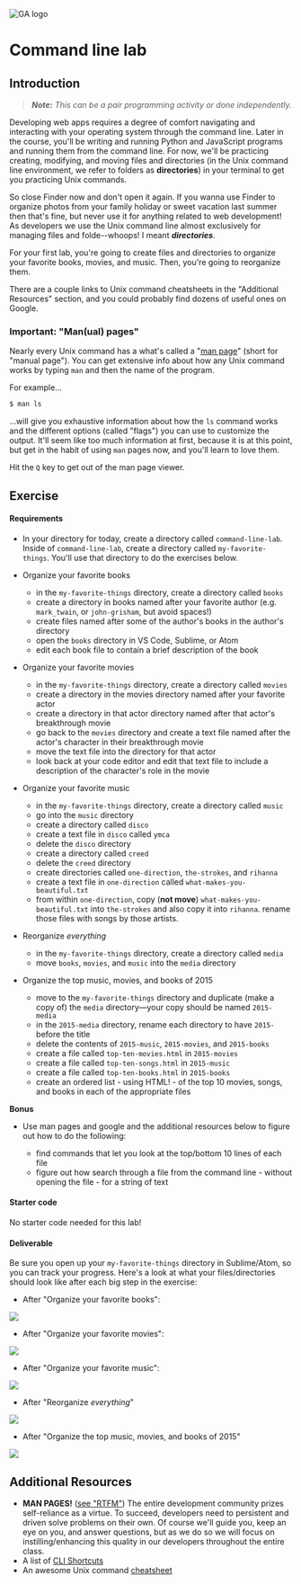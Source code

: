 ![GA logo](https://camo.githubusercontent.com/6ce15b81c1f06d716d753a61f5db22375fa684da/68747470733a2f2f67612d646173682e73332e616d617a6f6e6177732e636f6d2f70726f64756374696f6e2f6173736574732f6c6f676f2d39663838616536633963333837313639306533333238306663663535376633332e706e67)

# Command line lab

## Introduction

> ***Note:*** _This can be a pair programming activity or done independently._

Developing web apps requires a degree of comfort navigating and interacting with your operating system through the command line. Later in the course, you'll be writing and running Python and JavaScript programs and running them from the command line.  For now, we'll be practicing creating, modifying, and moving files and directories (in the Unix command line environment, we refer to folders as **directories**) in your terminal to get you practicing Unix commands. 

So close Finder now and don't open it again.  If you wanna use Finder to organize photos from your family holiday or sweet vacation last summer then that's fine, but never use it for anything related to web development!  As developers we use the Unix command line almost exclusively for managing files and folde--whoops! I meant ***directories***.  

For your first lab, you're going to create files and directories to organize your favorite books, movies, and music. Then, you're going to reorganize them.

There are a couple links to Unix command cheatsheets in the "Additional Resources" section, and you could probably find dozens of useful ones on Google.

### Important: "Man(ual) pages" 

Nearly every Unix command has a what's called a "[man page](https://en.wikipedia.org/wiki/Man_page)" (short for "manual page").  You can get extensive info about how any Unix command works by typing `man` and then the name of the program. 

For example...

```bash
$ man ls
```

...will give you exhaustive information about how the `ls` command works and the different options (called "flags") you can use to customize the output.  It'll seem like too much information at first, because it is at this point, but get in the habit of using `man` pages now, and you'll learn to love them.

Hit the `Q` key to get out of the man page viewer.


## Exercise

#### Requirements

- In your directory for today, create a directory called `command-line-lab`. Inside of `command-line-lab`, create a directory called `my-favorite-things`. You'll use that directory to do the exercises below.

- Organize your favorite books
  - in the `my-favorite-things` directory, create a directory called `books`
  - create a directory in books named after your favorite author (e.g. `mark_twain`, or `john-grisham`, but avoid spaces!)
  - create files named after some of the author's books in the author's directory
  - open the `books` directory in VS Code, Sublime, or Atom
  - edit each book file to contain a brief description of the book


- Organize your favorite movies

  - in the `my-favorite-things` directory, create a directory called `movies`
  - create a directory in the movies directory named after your favorite actor
  - create a directory in that actor directory named after that actor's breakthrough movie
  - go back to the `movies` directory and create a text file named after the actor's character in their breakthrough movie
  - move the text file into the directory for that actor
  - look back at your code editor and edit that text file to include a description of the character's role in the movie


- Organize your favorite music

  - in the `my-favorite-things` directory, create a directory called `music`
  - go into the `music` directory
  - create a directory called `disco`
  - create a text file in `disco` called `ymca`
  - delete the `disco` directory
  - create a directory called `creed`
  - delete the `creed` directory
  - create directories called `one-direction`, `the-strokes`, and `rihanna`
  - create a text file in `one-direction` called `what-makes-you-beautiful.txt`
  - from within `one-direction`, copy (**not move**) `what-makes-you-beautiful.txt` into `the-strokes` and also copy it into `rihanna`. rename those files with songs by those artists.


- Reorganize _everything_

  - in the `my-favorite-things` directory, create a directory called `media`
  - move `books`, `movies`, and `music` into the `media` directory


- Organize the top music, movies, and books of 2015

  - move to the `my-favorite-things` directory and duplicate (make a copy of) the `media` directory—your copy should be named `2015-media`
  - in the `2015-media` directory, rename each directory to have `2015-` before the title
  - delete the contents of `2015-music`, `2015-movies`, and `2015-books`
  - create a file called `top-ten-movies.html` in `2015-movies`
  - create a file called `top-ten-songs.html` in `2015-music`
  - create a file called `top-ten-books.html` in `2015-books`
  - create an ordered list - using HTML! - of the top 10 movies, songs, and books in each of the appropriate files

**Bonus**

- Use man pages and google and the additional resources below to figure out how to do the following:

  - find commands that let you look at the top/bottom 10 lines of each file
  - figure out how search through a file from the command line - without opening the file - for a string of text

#### Starter code

No starter code needed for this lab!

#### Deliverable

Be sure you open up your `my-favorite-things` directory in Sublime/Atom, so you can track your progress. Here's a look at what your files/directories should look like after each big step in the exercise:

- After "Organize your favorite books":

![](https://i.imgur.com/ySAjOeO.png)

- After "Organize your favorite movies":

![](https://i.imgur.com/h8WcyVE.png)

- After "Organize your favorite music":

![](https://i.imgur.com/T4E3eAg.png)

- After "Reorganize _everything_"

![](https://i.imgur.com/GEoIps9.png)

- After "Organize the top music, movies, and books of 2015"

![](https://i.imgur.com/EM2m8mL.png)


## Additional Resources

- **MAN PAGES!** ([see "RTFM"](https://en.wikipedia.org/wiki/RTFM)) The entire development community prizes self-reliance as a virtue. To succeed, developers need to persistent and driven solve problems on their own. Of course we'll guide you, keep an eye on you, and answer questions, but as we do so we will focus on instilling/enhancing this quality in our developers throughout the entire class.
- A list of [CLI Shortcuts](https://gist.github.com/alexpchin/01caa027b825d5f98871)
- An awesome Unix command [cheatsheet](https://github.com/veltman/clmystery/blob/master/cheatsheet.md)
